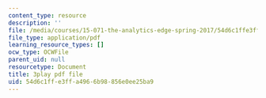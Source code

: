 ```yaml
---
content_type: resource
description: ''
file: /media/courses/15-071-the-analytics-edge-spring-2017/54d6c1ffe3ffa4966b98856e0ee25ba9_EOWyWHTA_vQ.pdf
file_type: application/pdf
learning_resource_types: []
ocw_type: OCWFile
parent_uid: null
resourcetype: Document
title: 3play pdf file
uid: 54d6c1ff-e3ff-a496-6b98-856e0ee25ba9
---
```

